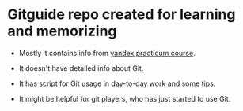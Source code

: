 # Gitguide repo created for learning and memorizing

- Mostly it contains info from [yandex.practicum course](https://practicum.yandex.ru/profile/git-basics/).

- It doesn't have detailed info about Git.

- It has script for Git usage in day-to-day work and some tips.

- It might be helpful for git players, who has just started to use Git.
